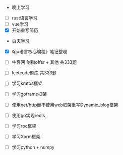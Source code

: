 + 晚上学习

- [ ] rust语言学习
- [ ] vue学习
- [x] 开始重写简历

+ 白天学习

- [x] 《go语言核心编程》笔记整理
- [ ] 牛客网 剑指offer + 其他 共333题
- [ ] leetcode题库 共333题
- [ ] 学习kratos框架
- [ ] 学习goframe框架
- [ ] 使用net/http而不使用web框架重写Dynamic_blog框架
- [ ] 使用go实现redis
- [ ] 学习rpc框架
- [ ] 学习Xorm框架
- [ ] 学习python + numpy

